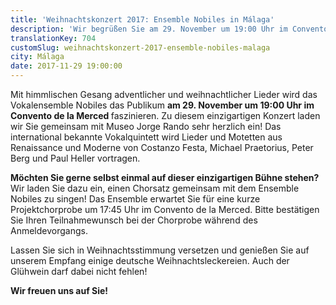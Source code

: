 ```yaml
---
title: 'Weihnachtskonzert 2017: Ensemble Nobiles in Málaga'
description: 'Wir begrüßen Sie am 29. November um 19:00 Uhr im Convento de la Merced (neben Museo Jorge Rando) zu unserem Weihnachtskonzert in Málaga!'
translationKey: 704
customSlug: weihnachtskonzert-2017-ensemble-nobiles-malaga
city: Málaga
date: 2017-11-29 19:00:00
---
```


Mit himmlischen Gesang adventlicher und weihnachtlicher Lieder wird das Vokalensemble Nobiles das Publikum <strong>am 29. November um 19:00 Uhr im Convento de la Merced </strong>faszinieren. Zu diesem einzigartigen Konzert laden wir Sie gemeinsam mit Museo Jorge Rando sehr herzlich ein! Das international bekannte Vokalquintett wird Lieder und Motetten aus Renaissance und Moderne von Costanzo Festa, Michael Praetorius, Peter Berg und Paul Heller vortragen.

<strong>Möchten Sie gerne selbst einmal auf dieser einzigartigen Bühne stehen? </strong> Wir laden Sie dazu ein, einen Chorsatz gemeinsam mit dem Ensemble Nobiles zu singen! Das Ensemble erwartet Sie für eine kurze Projektchorprobe um 17:45 Uhr im Convento de la Merced. Bitte bestätigen Sie Ihren Teilnahmewunsch bei der Chorprobe während des Anmeldevorgangs.

Lassen Sie sich in Weihnachtsstimmung versetzen und genießen Sie auf unserem Empfang einige deutsche Weihnachtsleckereien. Auch der Glühwein darf dabei nicht fehlen!

<strong>Wir freuen uns auf Sie!</strong>
